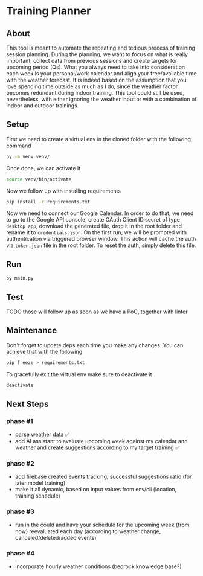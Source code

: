 # Training Planner

## About

This tool is meant to automate the repeating and tedious process of training session planning. During the planning, we want to focus on what is really important, collect data from previous sessions and create targets for upcoming period (Qs). What you always need to take into consideration each week is your personal/work calendar and align your free/available time with the weather forecast. It is indeed based on the assumption that you love spending time outside as much as I do, since the weather factor becomes redundant during indoor training. This tool could still be used, nevertheless, with either ignoring the weather input or with a combination of indoor and outdoor trainings.

## Setup

First we need to create a virtual env in the cloned folder with the following command

```bash
py -m venv venv/
```

Once done, we can activate it

```bash
source venv/bin/activate
```

Now we follow up with installing requirements

```bash
pip install -r requirements.txt
```

Now we need to connect our Google Calendar. In order to do that, we need to go to the Google API console, create OAuth Client ID secret of type `desktop app`, download the generated file, drop it in the root folder and rename it to `credentials.json`. On the first run, we will be prompted with authentication via triggered browser window. This action will cache the auth via `token.json` file in the root folder. To reset the auth, simply delete this file.

## Run

```bash
py main.py
```

## Test

TODO
those will follow up as soon as we have a PoC, together with linter

## Maintenance

Don't forget to update deps each time you make any changes. You can achieve that with the following

```bash
pip freeze > requirements.txt
```

To gracefully exit the virtual env make sure to deactivate it

```bash
deactivate
```

## Next Steps

### phase #1

- parse weather data ✅
- add AI assistant to evaluate upcoming week against my calendar and weather and create suggestions according to my target training ✅

### phase #2

- add firebase created events tracking, successful suggestions ratio (for later model training)
- make it all dynamic, based on input values from env/cli (location, training schedule)

### phase #3

- run in the could and have your schedule for the upcoming week (from now) reevaluated each day (according to weather change, canceled/deleted/added events)

### phase #4

- incorporate hourly weather conditions (bedrock knowledge base?)
